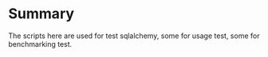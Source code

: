 Summary
=======

The scripts here are used for test sqlalchemy, some for usage test, some for
benchmarking test.
